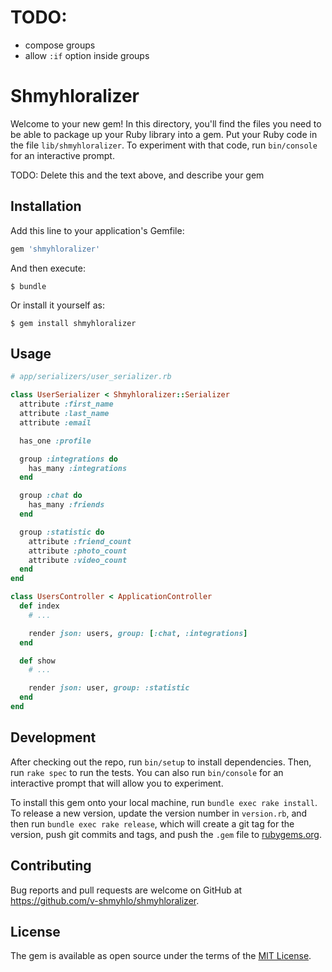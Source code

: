 # TODO:
* compose groups
* allow `:if` option inside groups

# Shmyhloralizer

Welcome to your new gem! In this directory, you'll find the files you need to be able to package up your Ruby library into a gem. Put your Ruby code in the file `lib/shmyhloralizer`. To experiment with that code, run `bin/console` for an interactive prompt.

TODO: Delete this and the text above, and describe your gem

## Installation

Add this line to your application's Gemfile:

```ruby
gem 'shmyhloralizer'
```

And then execute:

    $ bundle

Or install it yourself as:

    $ gem install shmyhloralizer

## Usage

```ruby
# app/serializers/user_serializer.rb

class UserSerializer < Shmyhloralizer::Serializer
  attribute :first_name
  attribute :last_name
  attribute :email

  has_one :profile

  group :integrations do
    has_many :integrations
  end

  group :chat do
    has_many :friends
  end

  group :statistic do
    attribute :friend_count
    attribute :photo_count
    attribute :video_count
  end
end
```

```ruby
class UsersController < ApplicationController
  def index
    # ...

    render json: users, group: [:chat, :integrations]
  end

  def show
    # ...

    render json: user, group: :statistic
  end
end
```

## Development

After checking out the repo, run `bin/setup` to install dependencies. Then, run `rake spec` to run the tests. You can also run `bin/console` for an interactive prompt that will allow you to experiment.

To install this gem onto your local machine, run `bundle exec rake install`. To release a new version, update the version number in `version.rb`, and then run `bundle exec rake release`, which will create a git tag for the version, push git commits and tags, and push the `.gem` file to [rubygems.org](https://rubygems.org).

## Contributing

Bug reports and pull requests are welcome on GitHub at https://github.com/v-shmyhlo/shmyhloralizer.

## License

The gem is available as open source under the terms of the [MIT License](http://opensource.org/licenses/MIT).
